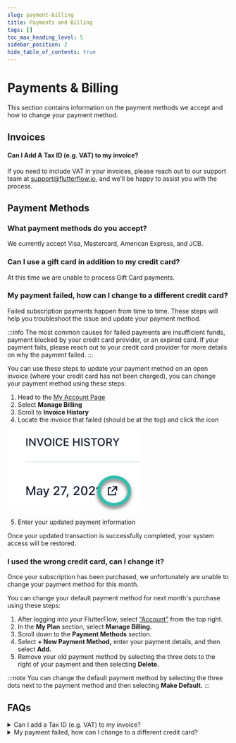 ```yaml
---
slug: payment-billing
title: Payments and Billing
tags: []
toc_max_heading_level: 5
sidebar_position: 2
hide_table_of_contents: true
---
```


# Payments & Billing
This section contains information on the payment methods we accept and how to change your payment method.

## Invoices
#### Can I Add A Tax ID (e.g. VAT) to my invoice?
If you need to include VAT in your invoices, please reach out to our support team at support@flutterflow.io, and we’ll be happy to assist you with the process.


## Payment Methods
### What payment methods do you accept?
We currently accept Visa, Mastercard, American Express, and JCB.

### Can I use a gift card in addition to my credit card?
At this time we are unable to process Gift Card payments.

### My payment failed, how can I change to a different credit card?

Failed subscription payments happen from time to time. These steps will help you troubleshoot the issue and update your payment method.

:::info
The most common causes for failed payments are insufficient funds, payment blocked by your credit card provider, or an expired card. If your payment fails, please reach out to your credit card provider for more details on why the payment failed.
:::

You can use these steps to update your payment method on an open invoice (where your credit card has not been charged), you can change your payment method using these steps:

1. Head to the [My Account Page](https://app.flutterflow.io/account)
2. Select **Manage Billing**
3. Scroll to **Invoice History**
4. Locate the invoice that failed (should be at the top) and click the icon

![img_17.png](imgs/img_17.png)

5. Enter your updated payment information

Once your updated transaction is successfully completed, your system access will be restored.

### I used the wrong credit card, can I change it?

Once your subscription has been purchased, we unfortunately are unable to change your payment method for this month.

You can change your default payment method for next month's purchase using these steps:

1. After logging into your FlutterFlow, select [“Account”](https://app.flutterflow.io/account) from the top right.
2. In the **My Plan** section, select **Manage Billing.**
3. Scroll down to the **Payment Methods** section.
4. Select **+ New Payment Method,** enter your payment details, and then select **Add.**
5. Remove your old payment method by selecting the three dots to the right of your payment and then selecting **Delete.**

:::note
You can change the default payment method by selecting the three dots next to the payment method and then selecting **Make Default.**
:::

## FAQs

<details>
<summary>Can I add a Tax ID (e.g. VAT) to my invoice?</summary>

Yes! You can add a Tax Identification Number (VAT ID) to your FlutterFlow account so that it appears on **all future invoices**.

To do this, please contact our support team at [support@flutterflow.io](mailto:support@flutterflow.io) with the following information:

- VAT ID  
- Company Name  
- Company Address  

Our team will verify your details and confirm once the VAT ID has been applied.

:::note
Due to Stripe’s current limitations, we cannot update past invoices with your VAT ID. It will only apply to **future invoices**.
:::

</details>

<details>
<summary>My payment failed, how can I change to a different credit card?</summary>

Failed subscription payments happen from time to time. These steps will help you troubleshoot the issue and update your payment method.

:::tip
The most common causes for failed payments are insufficient funds, payment blocked by your credit card provider, or an expired card. If your payment fails, please reach out to your credit card provider for more details on why the payment failed.
:::

### Steps to update your payment method:

1. Go to the **My Account** page.  
2. Select **Manage Billing**.  
3. Scroll to **Invoice History**.  
4. Locate the invoice that failed (it should be at the top) and click the **edit icon**. 

   ![](imgs/20250430121458849389.png)  

5. Enter your updated payment information.  

    Once the transaction is successfully completed, your account access will be restored.

</details>
